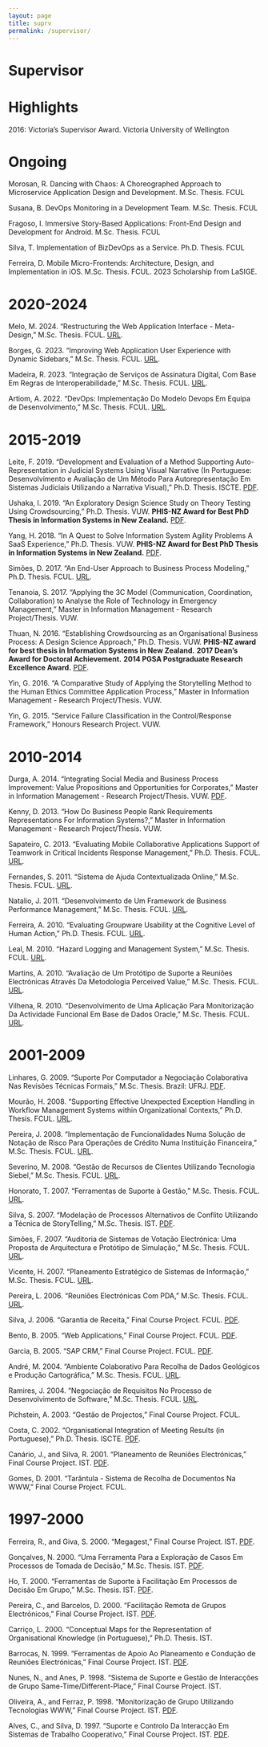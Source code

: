 ```yaml
---
layout: page
title: suprv
permalink: /supervisor/
---
```


# Supervisor

# Highlights

2016: Victoria’s Supervisor Award. Victoria University of Wellington

# Ongoing

Morosan, R. Dancing with Chaos: A Choreographed Approach to Microservice Application Design and Development. M.Sc. Thesis. FCUL

Susana, B. DevOps Monitoring in a Development Team. M.Sc. Thesis. FCUL

Fragoso, I. Immersive Story-Based Applications: Front-End Design and Development for Android. M.Sc. Thesis. FCUL

Silva, T. Implementation of BizDevOps as a Service. Ph.D. Thesis. FCUL

Ferreira, D. Mobile Micro-Frontends: Architecture, Design, and Implementation in iOS. M.Sc. Thesis. FCUL. 2023 Scholarship from LaSIGE.

# 2020-2024

Melo, M.  2024.  “Restructuring the Web Application Interface - Meta-Design,” M.Sc. Thesis.  FCUL.  [URL](http://hdl.handle.net/10451/65157).

Borges, G.  2023.  “Improving Web Application User Experience with Dynamic Sidebars,” M.Sc. Thesis.  FCUL.  [URL](http://hdl.handle.net/10451/61473).  

Madeira, R.  2023.  “Integração de Serviços de Assinatura Digital, Com Base Em Regras de Interoperabilidade,” M.Sc. Thesis.  FCUL.  [URL](http://hdl.handle.net/10451/59202).  

Artiom, A.  2022.  “DevOps: Implementação Do Modelo Devops Em Equipa de Desenvolvimento,” M.Sc. Thesis.  FCUL.  [URL](http://hdl.handle.net/10451/56773).  

# 2015-2019

Leite, F.  2019.  “Development and Evaluation of a Method Supporting Auto-Representation in Judicial Systems Using Visual Narrative (In Portuguese: Desenvolvimento e Avaliação de Um Método Para Autorepresentação Em Sistemas Judiciais Utilizando a Narrativa Visual),” Ph.D. Thesis.  ISCTE.  [PDF](https://paantunes.github.io/assets/pdf/T38.pdf).

Ushaka, I.  2019.  “An Exploratory Design Science Study on Theory Testing Using Crowdsourcing,” Ph.D. Thesis.  VUW. **PHIS-NZ Award for Best PhD Thesis in Information Systems in New Zealand.**  [PDF](https://paantunes.github.io/assets/pdf/T37.pdf).

Yang, H.  2018.  “In A Quest to Solve Information System Agility Problems A SaaS Experience,” Ph.D. Thesis.  VUW. **PHIS-NZ Award for Best PhD Thesis in Information Systems in New Zealand.** [PDF](https://paantunes.github.io/assets/pdf/T36.pdf).

Simões, D.  2017.  “An End-User Approach to Business Process Modeling,” Ph.D. Thesis.  FCUL.  [URL](http://hdl.handle.net/10451/28485).  

Tenanoia, S.  2017.  “Applying the 3C Model (Communication, Coordination, Collaboration) to Analyse the Role of Technology in Emergency Management,” Master in Information Management - Research Project/Thesis.  VUW.

Thuan, N.  2016.  “Establishing Crowdsourcing as an Organisational Business Process: A Design Science Approach,” Ph.D. Thesis.  VUW. **PHIS-NZ award for best thesis in Information Systems in New Zealand.** **2017 Dean’s Award for Doctoral Achievement.** **2014 PGSA Postgraduate Research Excellence Award.** [PDF](https://paantunes.github.io/assets/pdf/T34.pdf).

Yin, G.  2016.  “A Comparative Study of Applying the Storytelling Method to the Human Ethics Committee Application Process,” Master in Information Management - Research Project/Thesis.  VUW.

Yin, G.  2015.  “Service Failure Classification in the Control/Response Framework,” Honours Research Project.  VUW.

# 2010-2014

Durga, A.  2014.  “Integrating Social Media and Business Process Improvement: Value Propositions and Opportunities for Corporates,” Master in Information Management - Research Project/Thesis.  VUW.  [PDF](https://paantunes.github.io/assets/pdf/T33.pdf).

Kenny, D.  2013.  “How Do Business People Rank Requirements Representations For Information Systems?,” Master in Information Management - Research Project/Thesis.  VUW.

Sapateiro, C.  2013.  “Evaluating Mobile Collaborative Applications Support of Teamwork in Critical Incidents Response Management,” Ph.D. Thesis.  FCUL.  [URL](https://biblios.ciencias.ulisboa.pt/detalhes/58244).  

Fernandes, S.  2011.  “Sistema de Ajuda Contextualizada Online,” M.Sc. Thesis.  FCUL.  [URL](http://hdl.handle.net/10451/8048).

Natalio, J.  2011.  “Desenvolvimento de Um Framework de Business Performance Management,” M.Sc. Thesis.  FCUL.  [URL](http://hdl.handle.net/10451/9151).  

Ferreira, A.  2010.  “Evaluating Groupware Usability at the Cognitive Level of Human Action,” Ph.D. Thesis.  FCUL.  [URL](http://hdl.handle.net/10451/2416).  

Leal, M.  2010.  “Hazard Logging and Management System,” M.Sc. Thesis.  FCUL.  [URL](http://hdl.handle.net/10451/5511).

Martins, A.  2010.  “Avaliação de Um Protótipo de Suporte a Reuniões Electrónicas Através Da Metodologia Perceived Value,” M.Sc. Thesis.  FCUL.  [URL](http://hdl.handle.net/10451/4623).  

Vilhena, R.  2010.  “Desenvolvimento de Uma Aplicação Para Monitorização Da Actividade Funcional Em Base de Dados Oracle,” M.Sc. Thesis.  FCUL.  [URL](http://hdl.handle.net/10451/5490).  

# 2001-2009

Linhares, G.  2009.  “Suporte Por Computador a Negociação Colaborativa Nas Revisões Técnicas Formais,” M.Sc. Thesis.  Brazil: UFRJ.  [PDF](https://paantunes.github.io/assets/pdf/T29.pdf).

Mourão, H.  2008.  “Supporting Effective Unexpected Exception Handling in Workflow Management Systems within Organizational Contexts,” Ph.D. Thesis.  FCUL.  [URL](http://hdl.handle.net/10451/1677).  

Pereira, J.  2008.  “Implementação de Funcionalidades Numa Solução de Notação de Risco Para Operações de Crédito Numa Instituição Financeira,” M.Sc. Thesis.  FCUL.  [URL](http://hdl.handle.net/10451/6212).

Severino, M.  2008.  “Gestão de Recursos de Clientes Utilizando Tecnologia Siebel,” M.Sc. Thesis.  FCUL.  [URL](http://hdl.handle.net/10451/15239).  

Honorato, T.  2007.  “Ferramentas de Suporte à Gestão,” M.Sc. Thesis.  FCUL.  [URL](https://biblios.ciencias.ulisboa.pt/detalhes/58238).  

Silva, S.  2007.  “Modelação de Processos Alternativos de Conflito Utilizando a Técnica de StoryTelling,” M.Sc. Thesis.  IST.  [PDF](https://paantunes.github.io/assets/pdf/T18.pdf).

Simões, F.  2007.  “Auditoria de Sistemas de Votação Electrónica: Uma Proposta de Arquitectura e Protótipo de Simulação,” M.Sc. Thesis.  FCUL.  [URL](https://biblios.ciencias.ulisboa.pt/detalhes/33142).  

Vicente, H.  2007.  “Planeamento Estratégico de Sistemas de Informação,” M.Sc. Thesis.  FCUL.  [URL](https://biblios.ciencias.ulisboa.pt/detalhes/58237).  

Pereira, L.  2006.  “Reuniões Electrónicas Com PDA,” M.Sc. Thesis.  FCUL.  [URL](https://biblios.ciencias.ulisboa.pt/detalhes/58239).  

Silva, J.  2006.  “Garantia de Receita,” Final Course Project.  FCUL.  [PDF](https://paantunes.github.io/assets/pdf/T17.pdf).

Bento, B.  2005.  “Web Applications,” Final Course Project.  FCUL.  [PDF](https://paantunes.github.io/assets/pdf/T15.pdf).

Garcia, B.  2005.  “SAP CRM,” Final Course Project.  FCUL.  [PDF](https://paantunes.github.io/assets/pdf/T14.pdf).

André, M.  2004.  “Ambiente Colaborativo Para Recolha de Dados Geológicos e Produção Cartográfica,” M.Sc. Thesis.  FCUL.  [URL](https://biblios.ciencias.ulisboa.pt/detalhes/58240).  

Ramires, J.  2004.  “Negociação de Requisitos No Processo de Desenvolvimento de Software,” M.Sc. Thesis.  FCUL.  [URL](https://biblios.ciencias.ulisboa.pt/detalhes/33373).  

Pichstein, A.  2003.  “Gestão de Projectos,” Final Course Project.  FCUL.

Costa, C.  2002.  “Organisational Integration of Meeting Results (in Portuguese),” Ph.D. Thesis.  ISCTE.  [PDF](https://paantunes.github.io/assets/pdf/T11.pdf).

Canário, J., and Silva, R.  2001.  “Planeamento de Reuniões Electrónicas,” Final Course Project.  IST.  [PDF](https://paantunes.github.io/assets/pdf/T10.pdf).

Gomes, D.  2001.  “Tarântula - Sistema de Recolha de Documentos Na WWW,” Final Course Project.  FCUL.

# 1997-2000

Ferreira, R., and Giva, S.  2000.  “Megagest,” Final Course Project.  IST.  [PDF](https://paantunes.github.io/assets/pdf/T08.pdf).

Gonçalves, N.  2000.  “Uma Ferramenta Para a Exploração de Casos Em Processos de Tomada de Decisão,” M.Sc. Thesis.  IST.  [PDF](https://paantunes.github.io/assets/pdf/T07.pdf).

Ho, T.  2000.  “Ferramentas de Suporte à Facilitação Em Processos de Decisão Em Grupo,” M.Sc. Thesis.  IST.  [PDF](https://paantunes.github.io/assets/pdf/T06.pdf).

Pereira, C., and Barcelos, D.  2000.  “Facilitação Remota de Grupos Electrónicos,” Final Course Project.  IST.  [PDF](https://paantunes.github.io/assets/pdf/T09.pdf).

Carriço, L.  2000.  “Conceptual Maps for the Representation of Organisational Knowledge (in Portuguese),” Ph.D. Thesis.  IST.

Barrocas, N.  1999.  “Ferramentas de Apoio Ao Planeamento e Condução de Reuniões Electrónicas,” Final Course Project.  IST.  [PDF](https://paantunes.github.io/assets/pdf/T05.pdf).

Nunes, N., and Anes, P.  1998.  “Sistema de Suporte e Gestão de Interacções de Grupo Same-Time/Different-Place,” Final Course Project.  IST.

Oliveira, A., and Ferraz, P.  1998.  “Monitorização de Grupo Utilizando Tecnologias WWW,” Final Course Project.  IST.  [PDF](https://paantunes.github.io/assets/pdf/T03.pdf).

Alves, C., and Silva, D.  1997.  “Suporte e Controlo Da Interacção Em Sistemas de Trabalho Cooperativo,” Final Course Project.  IST.  [PDF](https://paantunes.github.io/assets/pdf/T04.pdf).
